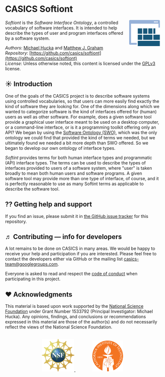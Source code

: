CASICS Softiont
================

<img width="100px" align="right" src=".graphics/casics-logo-small.svg">

_Softiont_ is the _Software Interface Ontology_, a controlled vocabulary of software interfaces.  It is intended to help describe the types of user and program interfaces offered by a software system.

*Authors*:      [Michael Hucka](http://github.com/mhucka) and [Matthew J. Graham](https://github.com/doccosmos)<br>
*Repository*:   [https://github.com/casics/softiont](https://github.com/casics/softiont)<br>
*License*:      Unless otherwise noted, this content is licensed under the [GPLv3](https://www.gnu.org/licenses/gpl-3.0.en.html) license.

☀ Introduction
-----------------------------

One of the goals of the CASICS project is to describe software systems using controlled vocabularies, so that users can more easily find exactly the kind of software they are looking for.  One of the dimensions along which we wanted to categorize software is the kind of interfaces offered for (human) users as well as other software.  For example, does a given software tool provide a graphical user interface meant to be used on a desktop computer, or a command-line interface, or is it a programming toolkit offering only an API?  We began by using the [Software Ontology (SWO)](https://github.com/allysonlister/swo), which was the only ontology we could find that provided the kind of terms we needed, but we ultimately found we needed a bit more depth than SWO offered.  So we began to develop our own ontology of interface types.

_Softint_ provides terms for both human interface types and programmatic (API) interface types.  The terms can be used to describe the types of interfaces provided to users of a software system, where "user" is taken broadly to mean both human users and software programs.  A given software tool may provide more than one type of interface, of course, and it is perfectly reasonable to use as many Softint terms as applicable to describe the software tool.

<!--
Some examples of using Softint terms:

* `ls` is a command-line program available in most Unix-like systems.  It provides only one interface:

    **Softint** ➜ `User Interface` ➜ `Text-Base User Interface` ➜ `Command-Line Interface`
-->

⁇ Getting help and support
--------------------------

If you find an issue, please submit it in [the GitHub issue tracker](https://github.com/casics/softiont/issues) for this repository.

♬ Contributing &mdash; info for developers
------------------------------------------

A lot remains to be done on CASICS in many areas.  We would be happy to receive your help and participation if you are interested.  Please feel free to contact the developers either via GitHub or the mailing list [casics-team@googlegroups.com](casics-team@googlegroups.com).

Everyone is asked to read and respect the [code of conduct](CONDUCT.md) when participating in this project.

❤️ Acknowledgments
------------------

This material is based upon work supported by the [National Science Foundation](https://nsf.gov) under Grant Number 1533792 (Principal Investigator: Michael Hucka).  Any opinions, findings, and conclusions or recommendations expressed in this material are those of the author(s) and do not necessarily reflect the views of the National Science Foundation.

<br>
<div align="center">
  <a href="https://www.nsf.gov">
    <img width="105" height="105" src=".graphics/NSF.svg">
  </a>
  &nbsp;&nbsp;&nbsp;&nbsp;&nbsp;&nbsp;
  &nbsp;&nbsp;&nbsp;&nbsp;&nbsp;&nbsp;
  <a href="https://www.caltech.edu">
    <img width="100" height="100" src=".graphics/caltech-round.svg">
  </a>
</div>

